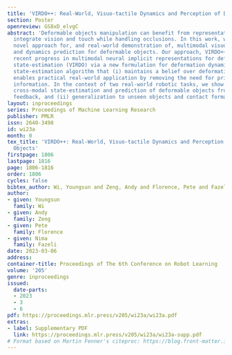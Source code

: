 ```yaml
---
title: 'VIRDO++: Real-World, Visuo-tactile Dynamics and Perception of Deformable Objects'
section: Poster
openreview: GS8xD_elvgC
abstract: 'Deformable objects manipulation can benefit from representations that seamlessly
  integrate vision and touch while handling occlusions. In this work, we present a
  novel approach for, and real-world demonstration of, multimodal visuo-tactile state-estimation
  and dynamics prediction for deformable objects. Our approach, VIRDO++, builds on
  recent progress in multimodal neural implicit representations for deformable object
  state-estimation (VIRDO) via a new formulation for deformation dynamics and a complementary
  state-estimation algorithm that (i) maintains a belief over deformations, and (ii)
  enables practical real-world application by removing the need for privileged contact
  information. In the context of two real-world robotic tasks, we show: (i) high-fidelity
  cross-modal state-estimation and prediction of deformable objects from partial visuo-tactile
  feedback, and (ii) generalization to unseen objects and contact formations. '
layout: inproceedings
series: Proceedings of Machine Learning Research
publisher: PMLR
issn: 2640-3498
id: wi23a
month: 0
tex_title: 'VIRDO++: Real-World, Visuo-tactile Dynamics and Perception of Deformable
  Objects'
firstpage: 1806
lastpage: 1816
page: 1806-1816
order: 1806
cycles: false
bibtex_author: Wi, Youngsun and Zeng, Andy and Florence, Pete and Fazeli, Nima
author:
- given: Youngsun
  family: Wi
- given: Andy
  family: Zeng
- given: Pete
  family: Florence
- given: Nima
  family: Fazeli
date: 2023-03-06
address:
container-title: Proceedings of The 6th Conference on Robot Learning
volume: '205'
genre: inproceedings
issued:
  date-parts:
  - 2023
  - 3
  - 6
pdf: https://proceedings.mlr.press/v205/wi23a/wi23a.pdf
extras:
- label: Supplementary PDF
  link: https://proceedings.mlr.press/v205/wi23a/wi23a-supp.pdf
# Format based on Martin Fenner's citeproc: https://blog.front-matter.io/posts/citeproc-yaml-for-bibliographies/
---
```

